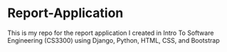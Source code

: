# Report-Application
This is my repo for the report application I created in Intro To Software Engineering (CS3300) using Django, Python, HTML, CSS, and Bootstrap

